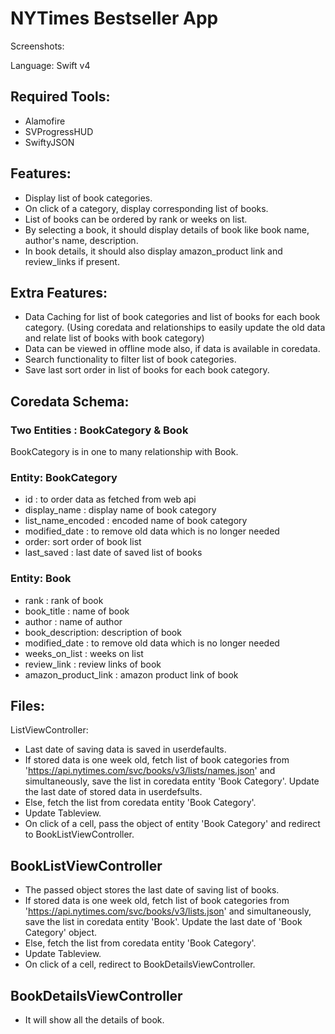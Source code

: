 # NYTimes Bestseller App

Screenshots:


Language: Swift v4

## Required Tools:

- Alamofire
- SVProgressHUD
- SwiftyJSON

## Features:
- Display list of book categories.
- On click of a category, display corresponding list of books.
- List of books can be ordered by rank or weeks on list.
- By selecting a book, it should display details of book like book name, author's name, description.
- In book details, it should also display amazon_product link and review_links if present.

## Extra Features:
- Data Caching for list of book categories and list of books for each book category. (Using coredata and relationships to easily update the old data and relate list of books with book category)
- Data can be viewed in offline mode also, if data is available in coredata.
- Search functionality to filter list of book categories.
- Save last sort order in list of books for each book category.

## Coredata Schema:
### Two Entities : BookCategory & Book
BookCategory is in one to many relationship with Book.

### Entity: BookCategory

- id : to order data as fetched from web api
- display_name : display name of book category
- list_name_encoded : encoded name of book category
- modified_date : to remove old data which is no longer needed
- order: sort order of book list
- last_saved : last date of saved list of books

### Entity: Book

- rank : rank of book
- book_title : name of book
- author : name of author
- book_description: description of book
- modified_date : to remove old data which is no longer needed
- weeks_on_list : weeks on list
- review_link : review links of book
- amazon_product_link : amazon product link of book

## Files:

ListViewController: 
- Last date of saving data is saved in userdefaults.
- If stored data is one week old, fetch list of book categories from 'https://api.nytimes.com/svc/books/v3/lists/names.json' and simultaneously, save the list in coredata entity 'Book Category'. Update the last date of stored data in userdefsults.
- Else, fetch the list from coredata entity 'Book Category'.
- Update Tableview.
- On click of a cell, pass the object of entity 'Book Category' and redirect to BookListViewController.

## BookListViewController
- The passed object stores the last date of saving list of books.
- If stored data is one week old, fetch list of book categories from 'https://api.nytimes.com/svc/books/v3/lists.json' and simultaneously, save the list in coredata entity 'Book'. Update the last date of 'Book Category' object.
- Else, fetch the list from coredata entity 'Book Category'.
- Update Tableview.
- On click of a cell, redirect to BookDetailsViewController.

## BookDetailsViewController
- It will show all the details of book.
